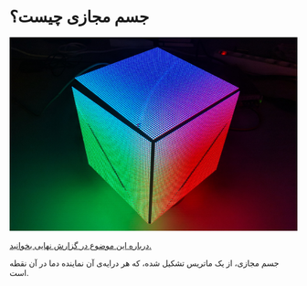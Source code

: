 # جسم مجازی چیست؟
![virtual object picture](assets/images/virtual_object_img.png)

[درباره این موضوع در گزارش نهایی بخوانید.](4)

جسم مجازی، از یک ماتریس تشکیل شده، که هر درایه‌ی آن نماینده دما در آن نقطه است.